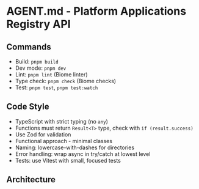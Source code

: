 # AGENT.md - Platform Applications Registry API

## Commands
- Build: `pnpm build`
- Dev mode: `pnpm dev`
- Lint: `pnpm lint` (Biome linter)
- Type check: `pnpm check` (Biome checks)
- Test: `pnpm test`, `pnpm test:watch`

## Code Style
- TypeScript with strict typing (no `any`)
- Functions must return `Result<T>` type, check with `if (result.success)`
- Use Zod for validation
- Functional approach - minimal classes
- Naming: lowercase-with-dashes for directories
- Error handling: wrap async in try/catch at lowest level
- Tests: use Vitest with small, focused tests

## Architecture